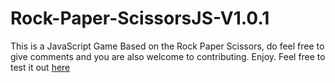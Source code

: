 # Rock-Paper-ScissorsJS-V1.0.1
This is a JavaScript Game Based on the Rock Paper Scissors, do feel free to give comments and you are also welcome to contributing. Enjoy.
Feel free to test it out <a href= "https://femidof.github.io/Rock-Paper-ScissorsJS-V1.0.1/" target='new' >here </a>
